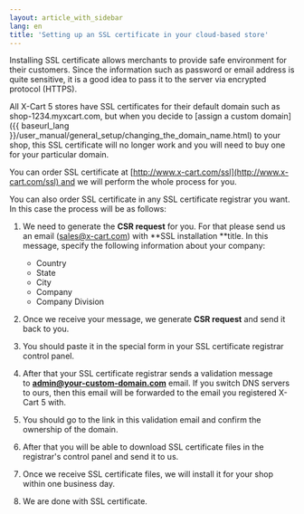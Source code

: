 ```yaml
---
layout: article_with_sidebar
lang: en
title: 'Setting up an SSL certificate in your cloud-based store'
---
```

Installing SSL certificate allows merchants to provide safe environment for their customers. Since the information such as password or email address is quite sensitive, it is a good idea to pass it to the server via encrypted protocol (HTTPS).

All X-Cart 5 stores have SSL certificates for their default domain such as shop-1234.myxcart.com, but when you decide to [assign a custom domain]({{ baseurl_lang }}/user_manual/general_setup/changing_the_domain_name.html) to your shop, this SSL certificate will no longer work and you will need to buy one for your particular domain.

You can order SSL certificate at [http://www.x-cart.com/ssl](http://www.x-cart.com/ssl) and we will perform the whole process for you.

You can also order SSL certificate in any SSL certificate registrar you want. In this case the process will be as follows:

1.  We need to generate the **CSR request** for you. For that please send us an email ([sales@x-cart.com](mailto:sales@x-cart.com)) with **SSL installation **title. In this message, specify the following information about your company:  

    * Country   
    * State   
    * City   
    * Company   
    * Company Division

2.  Once we receive your message, we generate **CSR request** and send it back to you.
3.  You should paste it in the special form in your SSL certificate registrar control panel.
4.  After that your SSL certificate registrar sends a validation message to **[admin@your-custom-domain.com](mailto:admin@your-custom-domain.com)** email. If you switch DNS servers to ours, then this email will be forwarded to the email you registered X-Cart 5 with.
5.  You should go to the link in this validation email and confirm the ownership of the domain.
6.  After that you will be able to download SSL certificate files in the registrar's control panel and send it to us.
7.  Once we receive SSL certificate files, we will install it for your shop within one business day.
8.  We are done with SSL certificate.